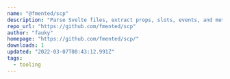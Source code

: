 ```yaml
---
name: "@fmented/scp"
description: "Parse Svelte files, extract props, slots, events, and methods for documentation."
repo_url: "https://github.com/fmented/scp"
author: "fauky"
homepage: "https://github.com/fmented/scp/"
downloads: 1
updated: "2022-03-07T00:43:12.991Z"
tags: 
  - tooling
---
```

